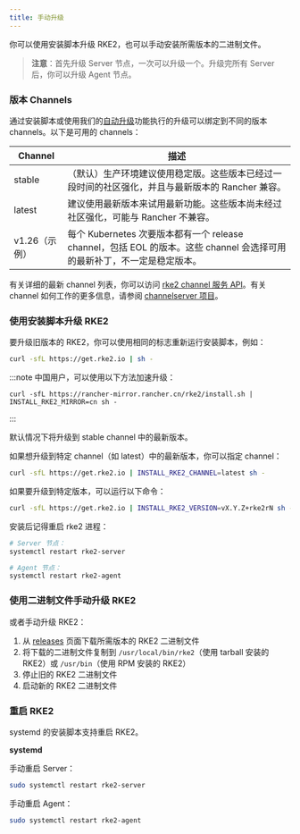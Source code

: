 ```yaml
---
title: 手动升级
---
```



你可以使用安装脚本升级 RKE2，也可以手动安装所需版本的二进制文件。

> **注意**：首先升级 Server 节点，一次可以升级一个。升级完所有 Server 后，你可以升级 Agent 节点。

### 版本 Channels

通过安装脚本或使用我们的[自动升级](automated_upgrade.md)功能执行的升级可以绑定到不同的版本 channels。以下是可用的 channels：

| Channel | 描述 |
|-----------------|---------|
| stable | （默认）生产环境建议使用稳定版。这些版本已经过一段时间的社区强化，并且与最新版本的 Rancher 兼容。 |
| latest | 建议使用最新版本来试用最新功能。这些版本尚未经过社区强化，可能与 Rancher 不兼容。 |
| v1.26（示例） | 每个 Kubernetes 次要版本都有一个 release channel，包括 EOL 的版本。这些 channel 会选择可用的最新补丁，不一定是稳定版本。 |

有关详细的最新 channel 列表，你可以访问 [rke2 channel 服务 API](https://update.rke2.io/v1-release/channels)。有关 channel 如何工作的更多信息，请参阅 [channelserver 项目](https://github.com/rancher/channelserver)。

### 使用安装脚本升级 RKE2

要升级旧版本的 RKE2，你可以使用相同的标志重新运行安装脚本，例如：

```sh
curl -sfL https://get.rke2.io | sh -
```

:::note
中国用户，可以使用以下方法加速升级：
```
curl -sfL https://rancher-mirror.rancher.cn/rke2/install.sh | INSTALL_RKE2_MIRROR=cn sh -
```
:::

默认情况下将升级到 stable channel 中的最新版本。

如果想升级到特定 channel（如 latest）中的最新版本，你可以指定 channel：
```sh
curl -sfL https://get.rke2.io | INSTALL_RKE2_CHANNEL=latest sh -
```

如果要升级到特定版本，可以运行以下命令：

```sh
curl -sfL https://get.rke2.io | INSTALL_RKE2_VERSION=vX.Y.Z+rke2rN sh -
```

安装后记得重启 rke2 进程：

```sh
# Server 节点：
systemctl restart rke2-server

# Agent 节点：
systemctl restart rke2-agent
```

### 使用二进制文件手动升级 RKE2

或者手动升级 RKE2：

1. 从 [releases](https://github.com/rancher/rke2/releases) 页面下载所需版本的 RKE2 二进制文件
2. 将下载的二进制文件复制到 `/usr/local/bin/rke2`（使用 tarball 安装的 RKE2）或 `/usr/bin`（使用 RPM 安装的 RKE2）
3. 停止旧的 RKE2 二进制文件
4. 启动新的 RKE2 二进制文件

### 重启 RKE2

systemd 的安装脚本支持重启 RKE2。

**systemd**

手动重启 Server：
```sh
sudo systemctl restart rke2-server
```

手动重启 Agent：
```sh
sudo systemctl restart rke2-agent
```
